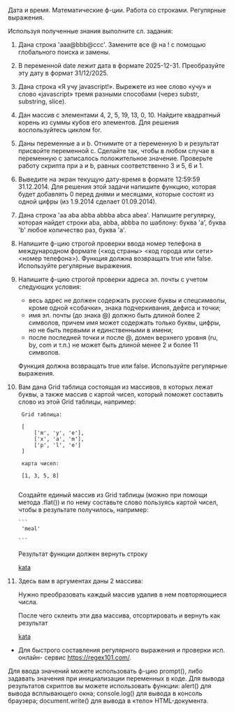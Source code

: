 Дата и время. Математические ф-ции. Работа со
строками. Регулярные выражения.

Используя полученные знания выполните сл. задания:

1. Дана строка 'aaa@bbb@ccc'. Замените все @ на ! с помощью глобального
поиска и замены.

2. В переменной date лежит дата в формате 2025-12-31. Преобразуйте эту
дату в формат 31/12/2025.

3. Дана строка «Я учу javascript!». Вырежете из нее слово «учу» и слово
«javascript» тремя разными способами (через substr, substring, slice).

4. Дан массив с элементами 4, 2, 5, 19, 13, 0, 10. Найдите квадратный корень
из суммы кубов его элементов. Для решения воспользуйтесь циклом for.

5. Даны переменные a и b. Отнимите от a переменную b и результат
присвойте переменной c. Сделайте так, чтобы в любом случае в переменную
c записалось положительное значение. Проверьте работу скрипта при a и b,
равных соответственно 3 и 5, 6 и 1.

6. Выведите на экран текущую дату-время в формате 12:59:59 31.12.2014.
Для решения этой задачи напишите функцию, которая будет добавлять 0
перед днями и месяцами, которые состоят из одной цифры (из 1.9.2014
сделает 01.09.2014).

7. Дана строка 'aa aba abba abbba abca abea'. Напишите регулярку, которая
найдет строки aba, abba, abbba по шаблону: буква 'a', буква 'b' любое
количество раз, буква 'a'.

8. Напишите ф-цию строгой проверки ввода номер телефона в
международном формате (<код страны> <код города или сети> <номер
телефона>). Функция должна возвращать true или false. Используйте
регулярные выражения.

9. Напишите ф-цию строгой проверки адреса эл. почты с учетом следующих
условия:
    - весь адрес не должен содержать русские буквы и спецсимволы, кроме
    одной «собачки», знака подчеркивания, дефиса и точки;
    - имя эл. почты (до знака @) должно быть длиной более 2 символов, причем
    имя может содержать только буквы, цифры, но не быть первыми и
    единственными в имени;
    - после последней точки и после @, домен верхнего уровня (ru, by, com и т.п.)
    не может быть длиной менее 2 и более 11 символов.
   
    Функция должна возвращать true или false. Используйте регулярные
    выражения.

10. Вам дана Grid таблица состоящая из массивов, в которых лежат буквы, а также массив с картой чисел, который поможет составить слово из этой Grid таблицы, например: 

    ```
     Grid таблица: 
    
     [
         ['m', 'y', 'e'], 
         ['x', 'a', 'm'], 
         ['p', 'l', 'e']
     ]
     
     карта чисел: 
     
     [1, 3, 5, 8]
     
    ```
    Создайте единый массив из Grid таблицы (можно при помощи метода .flat()) и по нему составьте слово пользуясь картой чисел, чтобы в результате получилось, например:
    
        ```
         'meal'
         
        ```
    Результат функции должен вернуть строку
    
    [kata](https://www.codewars.com/kata/5f5802bf4c2cc4001a6f859e/train/javascript)
    
11. Здесь вам в аргументах даны 2 массива: 
    
    Нужно преобразовать каждый массив удалив в нем повторяющиеся числа.
    
    После чего склеить эти два массива, отсортировать и вернуть как результат

    [kata](https://www.codewars.com/kata/56d949281b5fdc7666000004/train/javascript)
    

* Для быстрого составления регулярного выражения и проверки исп. онлайн-
сервис https://regex101.com/.

Для ввода значений можете использовать ф-цию prompt(), либо задавать
значения при инициализации переменных в коде.
Для вывода результатов скриптов вы можете использовать функции: alert()
для вывода всплывающего окна; console.log() для вывода в консоль браузера;
document.write() для вывода в «тело» HTML-документа.


